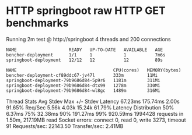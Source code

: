 # HTTP springboot raw HTTP GET benchmarks

Running 2m test @ http://springboot
4 threads and 200 connections

```
NAME                    READY   UP-TO-DATE   AVAILABLE   AGE
bencher-deployment      1/1     1            1           7m6s
springboot-deployment   12/12   12           12          89s
```

```
NAME                                     CPU(cores)   MEMORY(bytes)
bencher-deployment-cf89ddc67-jv47l       333m         11Mi
springboot-deployment-79b9686d84-5p9r6   1181m        311Mi
springboot-deployment-79b9686d84-dtx99   1278m        330Mi
springboot-deployment-79b9686d84-wl8gc   1489m        316Mi
```

Thread Stats Avg Stdev Max +/- Stdev
Latency 67.23ms 175.74ms 2.00s 91.65%
Req/Sec 5.56k 4.03k 15.24k 61.79%
Latency Distribution
50% 6.37ms
75% 32.38ms
90% 191.27ms
99% 920.59ms
1994428 requests in 1.50m, 217.19MB read
Socket errors: connect 0, read 0, write 3273, timeout 91
Requests/sec: 22143.50
Transfer/sec: 2.41MB
